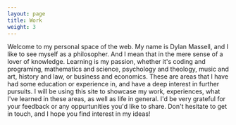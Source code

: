 ```yaml
---
layout: page
title: Work
weight: 3
---
```


Welcome to my personal space of the web. My name is Dylan Massell, and I like to see myself as a philosopher.
And I mean that in the mere sense of a lover of knowledge. Learning is my passion, whether it's coding and programing,
mathematics and science, psychology and theology, music and art, history and law, or business and economics. These are
areas that I have had some education or experience in, and have a deep interest in further pursuits. I will be using this
site to showcase my work, experiences, what I've learned in these areas, as well as life in general. I'd be very
grateful for your feedback or any oppurtunities you'd like to share. Don't hesitate to get in touch,
and I hope you find interest in my ideas!
